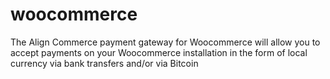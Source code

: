 woocommerce
===========

The Align Commerce payment gateway for Woocommerce will allow you to accept payments on your Woocommerce installation in the form of local currency via bank transfers and/or via Bitcoin
